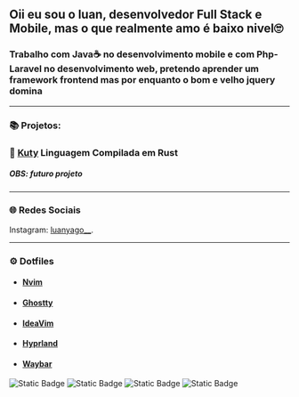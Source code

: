 ## Oii eu sou o luan, desenvolvedor Full Stack e Mobile, mas o que realmente amo é baixo nivel🙄
### Trabalho com Java☕ no desenvolvimento mobile e com Php-Laravel no desenvolvimento web, pretendo aprender um framework frontend mas por enquanto o bom e velho jquery domina 
---
### 📚 Projetos:

### 🔗 [Kuty](https://github.com/LuanYago/kuty) Linguagem Compilada em Rust 
##### OBS: futuro projeto

---
### 🌐 Redes Sociais

Instagram: [luanyago__](https://www.instagram.com/luanyago__/).

---
### ⚙️ Dotfiles
- #### [Nvim](https://github.com/LuanYago/nvim)
- #### [Ghostty](https://github.com/LuanYago/ghostty)
- #### [IdeaVim](https://github.com/LuanYago/ideavimrc)
- #### [Hyprland](https://github.com/LuanYago/hypr)
- #### [Waybar](https://github.com/LuanYago/waybar)



![Static Badge](https://img.shields.io/badge/JS-%23F7DF1E?style=for-the-badge&logo=javascript&labelColor=black)
![Static Badge](https://img.shields.io/badge/PHP-%23777BB4?style=for-the-badge&logo=php&labelColor=black)
![Static Badge](https://img.shields.io/badge/Rust-%23000000?style=for-the-badge&logo=rust)
![Static Badge](https://img.shields.io/badge/Java-%23F96702?style=for-the-badge&logo=mocha&labelColor=black)
